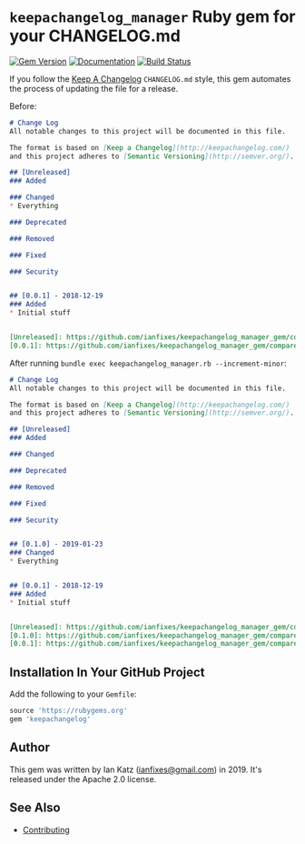 
# `keepachangelog_manager` Ruby gem for your CHANGELOG.md
[![Gem Version](https://badge.fury.io/rb/keepachangelog_manager.svg)](https://rubygems.org/gems/keepachangelog_manager)
[![Documentation](http://img.shields.io/badge/docs-rdoc.info-blue.svg)](http://www.rubydoc.info/gems/keepachangelog_manager/0.0.2)
[![Build Status](http://badges.herokuapp.com/travis/ianfixes/keepachangelog_manager_gem?label=build&branch=master)](https://travis-ci.org/ianfixes/keepachangelog_manager_gem)

If you follow the [Keep A Changelog](http://keepachangelog.com) `CHANGELOG.md` style, this gem automates the process of updating the file for a release.

Before:
```markdown
# Change Log
All notable changes to this project will be documented in this file.

The format is based on [Keep a Changelog](http://keepachangelog.com/)
and this project adheres to [Semantic Versioning](http://semver.org/).

## [Unreleased]
### Added

### Changed
* Everything

### Deprecated

### Removed

### Fixed

### Security


## [0.0.1] - 2018-12-19
### Added
* Initial stuff


[Unreleased]: https://github.com/ianfixes/keepachangelog_manager_gem/compare/v0.0.1...HEAD
[0.0.1]: https://github.com/ianfixes/keepachangelog_manager_gem/compare/v0.0.0...v0.0.1
```

After running `bundle exec keepachangelog_manager.rb --increment-minor`:

```markdown
# Change Log
All notable changes to this project will be documented in this file.

The format is based on [Keep a Changelog](http://keepachangelog.com/)
and this project adheres to [Semantic Versioning](http://semver.org/).

## [Unreleased]
### Added

### Changed

### Deprecated

### Removed

### Fixed

### Security


## [0.1.0] - 2019-01-23
### Changed
* Everything


## [0.0.1] - 2018-12-19
### Added
* Initial stuff


[Unreleased]: https://github.com/ianfixes/keepachangelog_manager_gem/compare/v0.1.0...HEAD
[0.1.0]: https://github.com/ianfixes/keepachangelog_manager_gem/compare/v0.0.1...v0.1.0
[0.0.1]: https://github.com/ianfixes/keepachangelog_manager_gem/compare/v0.0.0...v0.0.1
```


## Installation In Your GitHub Project

Add the following to your `Gemfile`:

```ruby
source 'https://rubygems.org'
gem 'keepachangelog'
```

## Author

This gem was written by Ian Katz (ianfixes@gmail.com) in 2019.  It's released under the Apache 2.0 license.


## See Also

* [Contributing](CONTRIBUTING.md)
